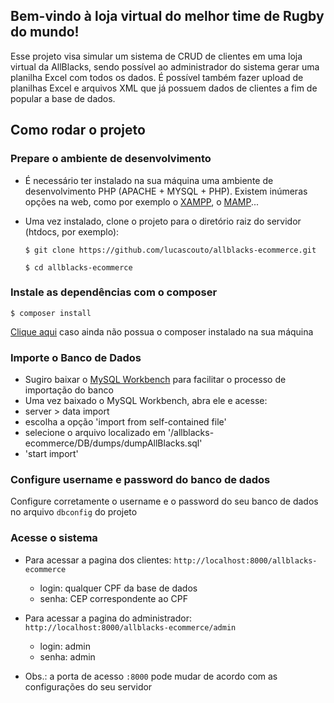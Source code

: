 ## Bem-vindo à loja virtual do melhor time de Rugby do mundo!

Esse projeto visa simular um sistema de CRUD de clientes em uma loja virtual da AllBlacks, sendo possível ao administrador do sistema gerar uma planilha Excel com todos os dados. É possível também fazer upload de planilhas Excel e arquivos XML que já possuem dados de clientes a fim de popular a base de dados.


## Como rodar o projeto

### Prepare o ambiente de desenvolvimento
* É necessário ter instalado na sua máquina uma ambiente de desenvolvimento PHP (APACHE + MYSQL + PHP). Existem inúmeras opções na web, como por exemplo o [XAMPP](https://www.apachefriends.org/pt_br/download.html), o [MAMP](https://www.mamp.info/en/downloads/)...

* Uma vez instalado, clone o projeto para o diretório raiz do servidor (htdocs, por exemplo):
   
   `$ git clone https://github.com/lucascouto/allblacks-ecommerce.git`
   
   `$ cd allblacks-ecommerce`

### Instale as dependências com o composer
   
   `$ composer install`

   [Clique aqui](https://getcomposer.org/download/) caso ainda não possua o composer instalado na sua máquina
 
### Importe o Banco de Dados
 * Sugiro baixar o [MySQL Workbench](https://dev.mysql.com/downloads/workbench/) para facilitar o processo de importação do banco
 * Uma vez baixado o MySQL Workbench, abra ele e acesse: 
  * server > data import
  * escolha a opção 'import from self-contained file'
  * selecione o arquivo localizado em '/allblacks-ecommerce/DB/dumps/dumpAllBlacks.sql'
  * 'start import'


### Configure username e password do banco de dados
  Configure corretamente o username e o password do seu banco de dados no arquivo `dbconfig` do projeto
 
 
### Acesse o sistema
 * Para acessar a pagina dos clientes: `http://localhost:8000/allblacks-ecommerce`
    * login: qualquer CPF da base de dados
    * senha: CEP correspondente ao CPF
 
 * Para acessar a pagina do administrador: `http://localhost:8000/allblacks-ecommerce/admin`
    * login: admin
    * senha: admin
  
  * Obs.: a porta de acesso `:8000` pode mudar de acordo com as configurações do seu servidor
